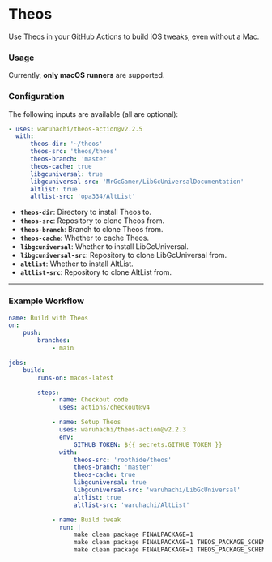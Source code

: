 # Theos

Use Theos in your GitHub Actions to build iOS tweaks, even without a Mac.

### Usage

Currently, **only macOS runners** are supported.

### Configuration

The following inputs are available (all are optional):

```yaml
- uses: waruhachi/theos-action@v2.2.5
  with:
      theos-dir: '~/theos'
      theos-src: 'theos/theos'
      theos-branch: 'master'
      theos-cache: true
      libgcuniversal: true
      libgcuniversal-src: 'MrGcGamer/LibGcUniversalDocumentation'
      altlist: true
      altlist-src: 'opa334/AltList'
```

-   **`theos-dir`**: Directory to install Theos to.
-   **`theos-src`**: Repository to clone Theos from.
-   **`theos-branch`**: Branch to clone Theos from.
-   **`theos-cache`**: Whether to cache Theos.
-   **`libgcuniversal`**: Whether to install LibGcUniversal.
-   **`libgcuniversal-src`**: Repository to clone LibGcUniversal from.
-   **`altlist`**: Whether to install AltList.
-   **`altlist-src`**: Repository to clone AltList from.

---

### Example Workflow

```yaml
name: Build with Theos
on:
    push:
        branches:
            - main

jobs:
    build:
        runs-on: macos-latest

        steps:
            - name: Checkout code
              uses: actions/checkout@v4

            - name: Setup Theos
              uses: waruhachi/theos-action@v2.2.3
              env:
                  GITHUB_TOKEN: ${{ secrets.GITHUB_TOKEN }}
              with:
                  theos-src: 'roothide/theos'
                  theos-branch: 'master'
                  theos-cache: true
                  libgcuniversal: true
                  libgcuniversal-src: 'waruhachi/LibGcUniversal'
                  altlist: true
                  altlist-src: 'waruhachi/AltList'

            - name: Build tweak
              run: |
                  make clean package FINALPACKAGE=1
                  make clean package FINALPACKAGE=1 THEOS_PACKAGE_SCHEME=rootless
                  make clean package FINALPACKAGE=1 THEOS_PACKAGE_SCHEME=roothide
```
